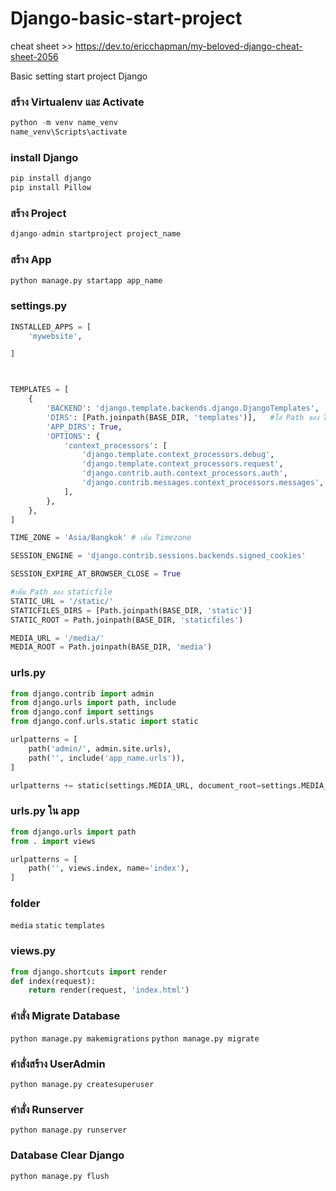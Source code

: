 # Django-basic-start-project


cheat sheet  >> https://dev.to/ericchapman/my-beloved-django-cheat-sheet-2056


Basic setting start project Django 
### สร้าง Virtualenv และ Activate
```python
python -m venv name_venv
name_venv\Scripts\activate
```
### install Django
```python
pip install django
pip install Pillow
```
### สร้าง Project
```python
django-admin startproject project_name 
```
### สร้าง App 
```python
python manage.py startapp app_name
```
### settings.py 
```python เพิ่ม App ที่สร้างเข้าไปใน Project ที่ไฟล์ Setting.py
INSTALLED_APPS = [
	'mywebsite',

]



TEMPLATES = [
    {
        'BACKEND': 'django.template.backends.django.DjangoTemplates',
        'DIRS': [Path.joinpath(BASE_DIR, 'templates')],   #ใส่ Path ของ Templates
        'APP_DIRS': True,
        'OPTIONS': {
            'context_processors': [
                'django.template.context_processors.debug',
                'django.template.context_processors.request',
                'django.contrib.auth.context_processors.auth',
                'django.contrib.messages.context_processors.messages',
            ],
        },
    },
]

TIME_ZONE = 'Asia/Bangkok' # เพิ่ม Timezone

SESSION_ENGINE = 'django.contrib.sessions.backends.signed_cookies'

SESSION_EXPIRE_AT_BROWSER_CLOSE = True

#เพิ่ม Path ของ staticfile
STATIC_URL = '/static/'
STATICFILES_DIRS = [Path.joinpath(BASE_DIR, 'static')]
STATIC_ROOT = Path.joinpath(BASE_DIR, 'staticfiles')

MEDIA_URL = '/media/'
MEDIA_ROOT = Path.joinpath(BASE_DIR, 'media')
```
### urls.py 
```python
from django.contrib import admin
from django.urls import path, include
from django.conf import settings
from django.conf.urls.static import static

urlpatterns = [
    path('admin/', admin.site.urls),
    path('', include('app_name.urls')),
]

urlpatterns += static(settings.MEDIA_URL, document_root=settings.MEDIA_ROOT) 
```
### urls.py ใน app
```python
from django.urls import path
from . import views

urlpatterns = [
    path('', views.index, name='index'),
]
```
### folder
`media`
`static`
`templates`
### views.py
```python
from django.shortcuts import render
def index(request):
    return render(request, 'index.html')
```
### คำสั่ง Migrate Database
`python manage.py makemigrations`
`python manage.py migrate`
### คำสั่งสร้าง UserAdmin
`python manage.py createsuperuser`
### คำสั่ง Runserver
`python manage.py runserver`

### Database Clear Django 

```Database Clear Django
python manage.py flush
```
